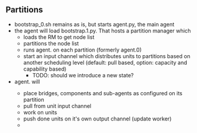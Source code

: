 
Partitions
----------

  - bootstrap_0.sh remains as is, but starts agent.py, the main agent
  - the agent will load bootstrap.1.py. That hosts a partition manager which
    - loads the RM to get node list
    - partitions the node list
    - runs agent.<n> on each partition (formerly agent.0)
    - start an input channel which distributes units to partitions based on
      another scheduling level (default: pull based, option: capacity and
      capability based)
      - TODO: should we introduce a new state?
  - agent.<n> will
    - place bridges, components and sub-agents as configured on its partition
    - pull from unit input channel
    - work on units
    - push done units on it's own output channel (update worker)
    -
        
